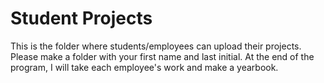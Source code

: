# Student Projects
This is the folder where students/employees can upload their projects. Please make a folder with your first name and last initial.
At the end of the program, I will take each employee's work and make a yearbook.